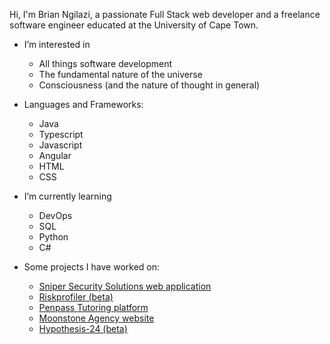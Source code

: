 Hi, I'm Brian Ngilazi, a passionate Full Stack web developer and a freelance software engineer educated at the University of Cape Town.

- I’m interested in
  - All things software development
  - The fundamental nature of the universe
  - Consciousness (and the nature of thought in general)
  
- Languages and Frameworks:
  - Java
  - Typescript
  - Javascript
  - Angular
  - HTML
  - CSS
  
- I’m currently learning
  - DevOps
  - SQL
  - Python
  - C#
  
- Some projects I have worked on:
  - [Sniper Security Solutions web application](https://riskprofiler.co.za)
  - [Riskprofiler (beta)](https://riskprofiler.co.za)
  - [Penpass Tutoring platform](https://penpass.net)
  - [Moonstone Agency website](https://moonstoneagency.co.za)
  - [Hypothesis-24 (beta)](https://hypothesis-24.web.app/home)
